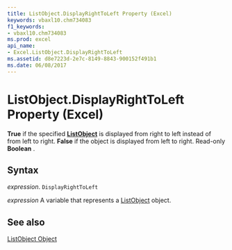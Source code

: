 ```yaml
---
title: ListObject.DisplayRightToLeft Property (Excel)
keywords: vbaxl10.chm734083
f1_keywords:
- vbaxl10.chm734083
ms.prod: excel
api_name:
- Excel.ListObject.DisplayRightToLeft
ms.assetid: d8e7223d-2e7c-8149-8843-900152f491b1
ms.date: 06/08/2017
---
```



# ListObject.DisplayRightToLeft Property (Excel)

 **True** if the specified **[ListObject](Excel.ListObject.md)** is displayed from right to left instead of from left to right. **False** if the object is displayed from left to right. Read-only **Boolean** .


## Syntax

 _expression_. `DisplayRightToLeft`

 _expression_ A variable that represents a [ListObject](Excel.ListObject.md) object.


## See also


[ListObject Object](Excel.ListObject.md)

